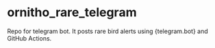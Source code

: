 # ornitho_rare_telegram
Repo for telegram bot. It posts rare bird alerts using {telegram.bot} and GitHub Actions.
